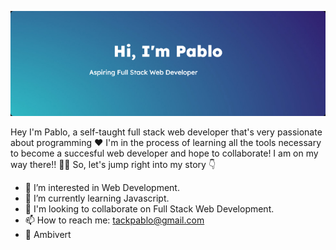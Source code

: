 [![Pablo's GitHub Banner](./assets/header.png)](https://github.com/tackpablo)

Hey I'm Pablo, a self-taught full stack web developer that's very passionate about programming ❤️ I'm in the process of learning all the tools necessary to become a succesful web developer and hope to collaborate! I am on my way there!! 💃💃 So, let's jump right into my story 👇

- 👀 I’m interested in Web Development.
- 🌱 I’m currently learning Javascript.
- 👭 I'm looking to collaborate on Full Stack Web Development.
- 📫 How to reach me: tackpablo@gmail.com
- 💃 Ambivert


